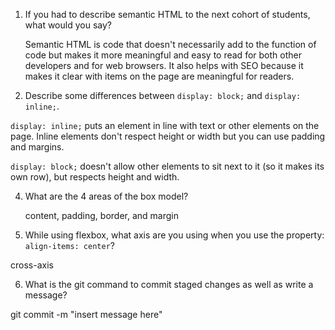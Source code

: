 1. If you had to describe semantic HTML to the next cohort of students, what would you say?
   
   Semantic HTML is code that doesn't necessarily add to the function of code but makes it more meaningful
   and easy to read for both other developers and for web browsers. It also helps with SEO because it makes it clear with items on the page are meaningful for readers.

2. Describe some differences between ```display: block;``` and ```display: inline;```.

```display: inline;``` puts an element in line with text or other elements on the page. Inline elements don't respect height or width but you can use padding and margins.

```display: block;``` doesn't allow other elements to sit next to it (so it makes its own row), but respects height and width.

4. What are the 4 areas of the box model?

    content, padding, border, and margin

5. While using flexbox, what axis are you using when you use the property: ```align-items: center```?

cross-axis

6. What is the git command to commit staged changes as well as write a message? 

git commit -m "insert message here"
